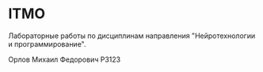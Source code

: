 # ITMO
Лабораторные работы по дисциплинам направления "Нейротехнологии и программирование".

Орлов Михаил Федорович Р3123
